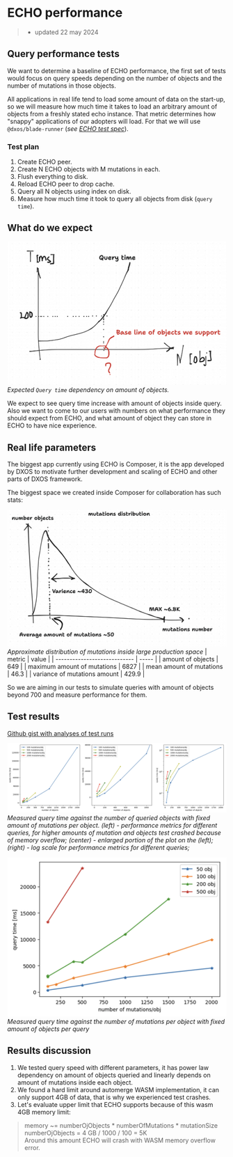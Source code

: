 # ECHO performance
 > - updated 22 may 2024

## Query performance tests
We want to determine a baseline of ECHO performance, the first set of tests would focus on query speeds depending on the number of objects and the number of mutations in those objects. 

All applications in real life tend to load some amount of data on the start-up, so we will measure how much time it takes to load an arbitrary amount of objects from a freshly stated echo instance. That metric determines how "snappy" applications of our adopters will load. For that we will use `@dxos/blade-runner` (*see [ECHO test spec](../src/spec/echo.ts)*). 

### Test plan
1) Create ECHO peer.
2) Create N ECHO objects with M mutations in each.
3) Flush everything to disk.
4) Reload ECHO peer to drop cache.
5) Query all N objects using index on disk.
6) Measure how much time it took to query all objects from disk  (`query time`).


## What do we expect
![expected query time](expected-query-time.png)
*Expected `Query time` dependency on amount of objects.*

We expect to see query time increase with amount of objects inside query. Also we want to come to our users with numbers on what performance they should expect from ECHO, and what amount of object they can store in ECHO to have nice experience.

## Real life parameters
The biggest app currently using ECHO is Composer, it is the app developed by DXOS to motivate further development and scaling of ECHO and other parts of DXOS framework.

The biggest space we created inside Composer for collaboration has such stats:

![distribution](distribution.png)
*Approximate distribution of mutations inside large production space*
| metric                       | value |
| ---------------------------- | ----- |
| amount of objects            | 649   |
| maximum amount of mutations  | 6827  |
| mean amount of mutations     | 46.3  |
| variance of mutations amount | 429.9 |

So we are aiming in our tests to simulate queries with amount of objects beyond 700 and measure performance for them.

## Test results
[Github gist with analyses of test runs](https://gist.github.com/mykola-vrmchk/5c6e2b3d622231eb77d14c984b5f8627)

![query-time-vs-obj-number](query-time-vs-obj-number-22may24.png)
*Measured query time against the number of queried objects with fixed amount of mutations per object. (left) - performance metrics for different queries, for higher amounts of mutation and objects test crashed because of memory overflow; (center) - enlarged portion of the plot on the (left); (right) - log scale for performance metrics for different queries;*

![query-time-vs-mutations-number-22may24](query-time-vs-mutations-number-22may24.png)
*Measured query time against the number of mutations per object with fixed amount of objects per query*

## Results discussion
1. We tested query speed with different parameters, it has power law dependency on amount of objects queried and linearly depends on amount of mutations inside each object.
2. We found a hard limit around automerge WASM implementation, it can only support 4GB of data, that is why we experienced test crashes. 
3. Let's evaluate upper limit that ECHO supports because of this wasm 4GB memory limit: 

 > memory ~= numberOjObjects * numberOfMutations * mutationSize\
 > numberOjObjects = 4 GB / 1000 / 100 = 5K\
 Around this amount ECHO will crash with WASM memory overflow error.
